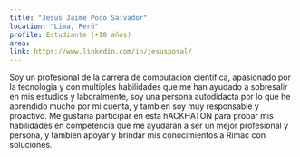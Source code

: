 ```yaml
---
title: "Jesus Jaime Poco Salvador"
location: "Lima, Perú"
profile: Estudiante (+18 años)
area: 
link: https://www.linkedin.com/in/jesusposal/
---
```


Soy un profesional de la carrera de computacion cientifica, apasionado por la tecnologia y con multiples habilidades que me han ayudado a sobresalir en mis estudios y laboralmente, soy una persona autodidacta por lo que he aprendido mucho por mi cuenta, y tambien soy muy responsable y proactivo. Me gustaria participar en esta hACKHATON para probar mis habilidades en competencia  que me ayudaran a ser un mejor profesional y persona, y tambien apoyar y brindar mis conocimientos a Rimac con soluciones.